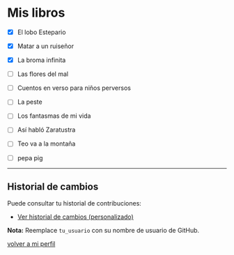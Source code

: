 # Mis libros 

- [x] El lobo Estepario
- [x] Matar a un ruiseñor
- [x] La broma infinita
- [ ] Las flores del mal
- [ ] Cuentos en verso para niños perversos
- [ ] La peste
- [ ] Los fantasmas de mi vida
- [ ] Así habló Zaratustra
- [ ] Teo va a la montaña
- [ ] pepa pig 


---

## Historial de cambios
Puede consultar tu historial de contribuciones:
- [Ver historial de cambios (personalizado)](https://github.com/SantanaOlmo/ProyectoFinalEntornos/commits/main/Usuarios/mi_carpeta/mis_libros.md?author=tu_usuario)

**Nota:** Reemplace `tu_usuario` con su nombre de usuario de GitHub.

[volver a mi perfil](../mi_perfil.md)